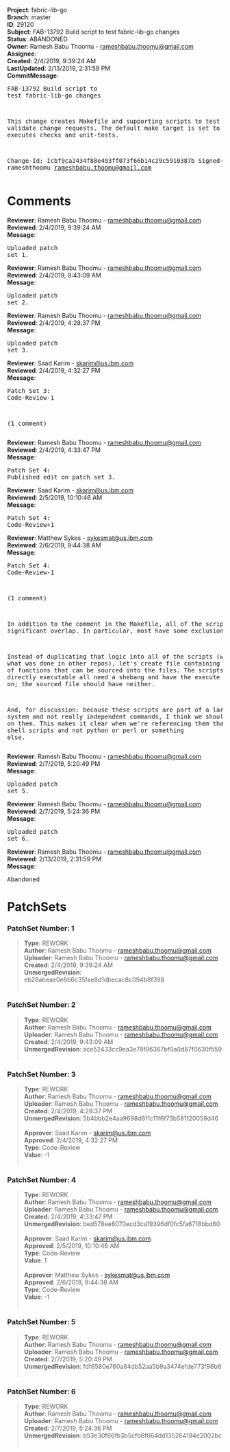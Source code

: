 <strong>Project</strong>: fabric-lib-go<br><strong>Branch</strong>: master<br><strong>ID</strong>: 29120<br><strong>Subject</strong>: FAB-13792 Build script to test fabric-lib-go changes<br><strong>Status</strong>: ABANDONED<br><strong>Owner</strong>: Ramesh Babu Thoomu - rameshbabu.thoomu@gmail.com<br><strong>Assignee</strong>:<br><strong>Created</strong>: 2/4/2019, 9:39:24 AM<br><strong>LastUpdated</strong>: 2/13/2019, 2:31:59 PM<br><strong>CommitMessage</strong>:<br><pre>FAB-13792 Build script to test fabric-lib-go changes

This change creates Makefile and supporting scripts to test and
validate change requests. The default make target is set to all
which executes checks and unit-tests.

Change-Id: Icbf9ca2434f88e493ff073f66b14c29c5910387b
Signed-off-by: rameshthoomu <rameshbabu.thoomu@gmail.com>
</pre><h1>Comments</h1><strong>Reviewer</strong>: Ramesh Babu Thoomu - rameshbabu.thoomu@gmail.com<br><strong>Reviewed</strong>: 2/4/2019, 9:39:24 AM<br><strong>Message</strong>: <pre>Uploaded patch set 1.</pre><strong>Reviewer</strong>: Ramesh Babu Thoomu - rameshbabu.thoomu@gmail.com<br><strong>Reviewed</strong>: 2/4/2019, 9:43:09 AM<br><strong>Message</strong>: <pre>Uploaded patch set 2.</pre><strong>Reviewer</strong>: Ramesh Babu Thoomu - rameshbabu.thoomu@gmail.com<br><strong>Reviewed</strong>: 2/4/2019, 4:28:37 PM<br><strong>Message</strong>: <pre>Uploaded patch set 3.</pre><strong>Reviewer</strong>: Saad Karim - skarim@us.ibm.com<br><strong>Reviewed</strong>: 2/4/2019, 4:32:27 PM<br><strong>Message</strong>: <pre>Patch Set 3: Code-Review-1

(1 comment)</pre><strong>Reviewer</strong>: Ramesh Babu Thoomu - rameshbabu.thoomu@gmail.com<br><strong>Reviewed</strong>: 2/4/2019, 4:33:47 PM<br><strong>Message</strong>: <pre>Patch Set 4: Published edit on patch set 3.</pre><strong>Reviewer</strong>: Saad Karim - skarim@us.ibm.com<br><strong>Reviewed</strong>: 2/5/2019, 10:10:46 AM<br><strong>Message</strong>: <pre>Patch Set 4: Code-Review+1</pre><strong>Reviewer</strong>: Matthew Sykes - sykesmat@us.ibm.com<br><strong>Reviewed</strong>: 2/6/2019, 9:44:38 AM<br><strong>Message</strong>: <pre>Patch Set 4: Code-Review-1

(1 comment)

In addition to the comment in the Makefile, all of the scripts have significant overlap. In particular, most have some exclusion rules.

Instead of duplicating that logic into all of the scripts (which is what was done in other repos), let's create file containing a collection of functions that can be sourced into the files. The scripts that are directly executable all need a shebang and have the execute bit turned on; the sourced file should have neither.

And, for discussion: because these scripts are part of a larger system and not really independent commands, I think we should .sh suffix on them. This makes it clear when we're referencing them that they are shell scripts and not python or perl or something else.</pre><strong>Reviewer</strong>: Ramesh Babu Thoomu - rameshbabu.thoomu@gmail.com<br><strong>Reviewed</strong>: 2/7/2019, 5:20:49 PM<br><strong>Message</strong>: <pre>Uploaded patch set 5.</pre><strong>Reviewer</strong>: Ramesh Babu Thoomu - rameshbabu.thoomu@gmail.com<br><strong>Reviewed</strong>: 2/7/2019, 5:24:36 PM<br><strong>Message</strong>: <pre>Uploaded patch set 6.</pre><strong>Reviewer</strong>: Ramesh Babu Thoomu - rameshbabu.thoomu@gmail.com<br><strong>Reviewed</strong>: 2/13/2019, 2:31:59 PM<br><strong>Message</strong>: <pre>Abandoned</pre><h1>PatchSets</h1><h3>PatchSet Number: 1</h3><blockquote><strong>Type</strong>: REWORK<br><strong>Author</strong>: Ramesh Babu Thoomu - rameshbabu.thoomu@gmail.com<br><strong>Uploader</strong>: Ramesh Babu Thoomu - rameshbabu.thoomu@gmail.com<br><strong>Created</strong>: 2/4/2019, 9:39:24 AM<br><strong>UnmergedRevision</strong>: eb28abeae0e6b6c35fae8d1dbecac8c094b8f398<br><br></blockquote><h3>PatchSet Number: 2</h3><blockquote><strong>Type</strong>: REWORK<br><strong>Author</strong>: Ramesh Babu Thoomu - rameshbabu.thoomu@gmail.com<br><strong>Uploader</strong>: Ramesh Babu Thoomu - rameshbabu.thoomu@gmail.com<br><strong>Created</strong>: 2/4/2019, 9:43:09 AM<br><strong>UnmergedRevision</strong>: ace52433cc9ea3e78f96367bf0a0d87f0630f559<br><br></blockquote><h3>PatchSet Number: 3</h3><blockquote><strong>Type</strong>: REWORK<br><strong>Author</strong>: Ramesh Babu Thoomu - rameshbabu.thoomu@gmail.com<br><strong>Uploader</strong>: Ramesh Babu Thoomu - rameshbabu.thoomu@gmail.com<br><strong>Created</strong>: 2/4/2019, 4:28:37 PM<br><strong>UnmergedRevision</strong>: 5b4bbb2e4aa9698d6f1c11f6f73b581f20059d46<br><br><strong>Approver</strong>: Saad Karim - skarim@us.ibm.com<br><strong>Approved</strong>: 2/4/2019, 4:32:27 PM<br><strong>Type</strong>: Code-Review<br><strong>Value</strong>: -1<br><br></blockquote><h3>PatchSet Number: 4</h3><blockquote><strong>Type</strong>: REWORK<br><strong>Author</strong>: Ramesh Babu Thoomu - rameshbabu.thoomu@gmail.com<br><strong>Uploader</strong>: Ramesh Babu Thoomu - rameshbabu.thoomu@gmail.com<br><strong>Created</strong>: 2/4/2019, 4:33:47 PM<br><strong>UnmergedRevision</strong>: bed578ee8070ecd3ca19396df0fc5fa6718bbd60<br><br><strong>Approver</strong>: Saad Karim - skarim@us.ibm.com<br><strong>Approved</strong>: 2/5/2019, 10:10:46 AM<br><strong>Type</strong>: Code-Review<br><strong>Value</strong>: 1<br><br><strong>Approver</strong>: Matthew Sykes - sykesmat@us.ibm.com<br><strong>Approved</strong>: 2/6/2019, 9:44:38 AM<br><strong>Type</strong>: Code-Review<br><strong>Value</strong>: -1<br><br></blockquote><h3>PatchSet Number: 5</h3><blockquote><strong>Type</strong>: REWORK<br><strong>Author</strong>: Ramesh Babu Thoomu - rameshbabu.thoomu@gmail.com<br><strong>Uploader</strong>: Ramesh Babu Thoomu - rameshbabu.thoomu@gmail.com<br><strong>Created</strong>: 2/7/2019, 5:20:49 PM<br><strong>UnmergedRevision</strong>: fdf6580e760a84db52aa5b9a3474efde773f96b6<br><br></blockquote><h3>PatchSet Number: 6</h3><blockquote><strong>Type</strong>: REWORK<br><strong>Author</strong>: Ramesh Babu Thoomu - rameshbabu.thoomu@gmail.com<br><strong>Uploader</strong>: Ramesh Babu Thoomu - rameshbabu.thoomu@gmail.com<br><strong>Created</strong>: 2/7/2019, 5:24:36 PM<br><strong>UnmergedRevision</strong>: b53e30f66fb3b5cfb6f064dd135264194e2002bc<br><br></blockquote>
